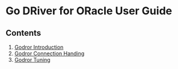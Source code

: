 # Go DRiver for ORacle User Guide

## Contents

1. [Godror Introduction](./introduction.md)
2. [Godror Connection Handing](./connection.md)
3. [Godror Tuning](./tuning.md)
